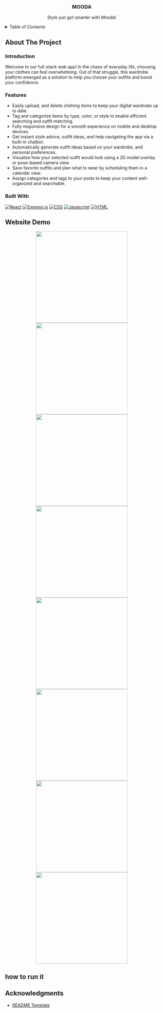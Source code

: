 <div align="center">

<h3 align="center">MOODA</h3>

  <p align="center">
    Style just got smarter with Mooda!
    <br />
  </p>
</div>


<!-- TABLE OF CONTENTS -->
<details>
  <summary>Table of Contents</summary>
  <ol>
    <li>
      <a href="#about-the-project">About The Project</a>
      <ul>
        <li><a href="#Introduction">Introduction</a></li>
        <li><a href="#features">Features</a></li>
        <li><a href="#built-with">Built With</a></li>
      </ul>
    </li>
    <li><a href="#website-demo">Website Demo</a></li>
    <li><a href="#website-demo">How to run it</a></li>
    <li><a href="#acknowledgments">Acknowledgments</a></li>
  </ol>
</details>


<!-- ABOUT THE PROJECT -->
## About The Project

### Introduction

Welcome to our full-stack web app! In the chaos of everyday life, choosing your clothes can feel overwhelming. Out of that struggle, this wardrobe platform emerged as a solution to help you choose your outfits and boost your confidence.


### Features

- Easily upload, and delete clothing items to keep your digital wardrobe up to date.
- Tag and categorize items by type, color, or style to enable efficient searching and outfit matching.
- Fully responsive design for a smooth experience on mobile and desktop devices.
- Get instant style advice, outfit ideas, and help navigating the app via a built-in chatbot.
- Automatically generate outfit ideas based on your wardrobe, and personal preferences.
- Visualize how your selected outfit would look using a 2D model overlay or pose-based camera view.
- Save favorite outfits and plan what to wear by scheduling them in a calendar view.
- Assign categories and tags to your posts to keep your content well-organized and searchable.
 

### Built With

[![React][React.com]][React-url]
[![Express.js][Express.com]][Express-url]
[![CSS][CSS.com]][CSS-url]
[![Javascript][Javascript.com]][Javascript-url]
[![HTML][HTML.com]][HTML-url]


<!-- USAGE EXAMPLES -->
## Website Demo

<div style="text-align:center;">
    <img src="./demo/Home.png" width="300">
    <img src="./demo/FooterSection.png" width="300">
    <img src=".demo/BlogPage.png" width="300">
    <img src="./demo/AllBlogs.png" width="300">
    <img src="./demo/Profile.png" width="300">
    <img src="./demo/WriteBlog.png" width="300">
    <img src=".demo/SignInPage.png" width="300">
    <img src=".demo/SignUnPage.png" width="300">
</div>

<!-- USAGE EXAMPLES -->
## how to run it




<!-- ACKNOWLEDGMENTS -->
## Acknowledgments

* [README Template](https://github.com/othneildrew/Best-README-Template)

 

<!-- MARKDOWN LINKS & IMAGES -->
<!-- https://www.markdownguide.org/basic-syntax/#reference-style-links -->
[React.com]: https://shields.io/badge/react-black?logo=react&style=for-the-badge
[React-url]: https://react.dev/

[Express.com]: https://img.shields.io/badge/express.js-%23404d59.svg?style=for-the-badge&logo=express&logoColor=%2361DAFB
[Express-url]: https://expressjs.com/

[HTML.com]: https://img.shields.io/badge/HTML-239120?style=for-the-badge&logo=html5&logoColor=white
[HTML-url]: https://developer.mozilla.org/en-US/docs/Web/HTML

[CSS.com]: https://img.shields.io/badge/CSS-239120?&style=for-the-badge&logo=css3&logoColor=white
[CSS-url]: https://developer.mozilla.org/en-US/docs/Web/CSS

[Javascript.com]: https://img.shields.io/badge/JavaScript-F7DF1E?style=for-the-badge&logo=javascript&logoColor=black
[Javascript-url]: https://www.javascript.com/

